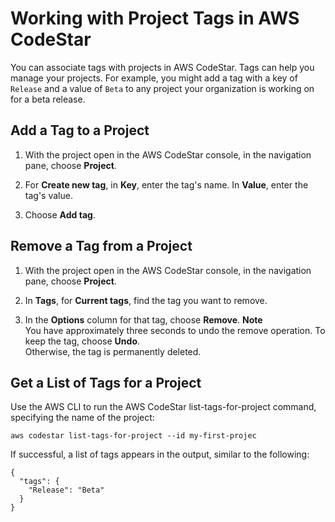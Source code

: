 # Working with Project Tags in AWS CodeStar<a name="working-with-project-tags"></a>

You can associate tags with projects in AWS CodeStar\. Tags can help you manage your projects\. For example, you might add a tag with a key of `Release` and a value of `Beta` to any project your organization is working on for a beta release\.

## Add a Tag to a Project<a name="working-with-project-tags-add"></a>

1. With the project open in the AWS CodeStar console, in the navigation pane, choose **Project**\.

1. For **Create new tag**, in **Key**, enter the tag's name\. In **Value**, enter the tag's value\.

1. Choose **Add tag**\.

## Remove a Tag from a Project<a name="working-with-project-tags-remove"></a>

1. With the project open in the AWS CodeStar console, in the navigation pane, choose **Project**\.

1. In **Tags**, for **Current tags**, find the tag you want to remove\.

1. In the **Options** column for that tag, choose **Remove**\.
**Note**  
You have approximately three seconds to undo the remove operation\. To keep the tag, choose **Undo**\.  
Otherwise, the tag is permanently deleted\.

## Get a List of Tags for a Project<a name="working-with-project-tags-list"></a>

Use the AWS CLI to run the AWS CodeStar list\-tags\-for\-project command, specifying the name of the project:

```
aws codestar list-tags-for-project --id my-first-projec
```

If successful, a list of tags appears in the output, similar to the following:

```
{
  "tags": { 
    "Release": "Beta" 
  }
}
```
